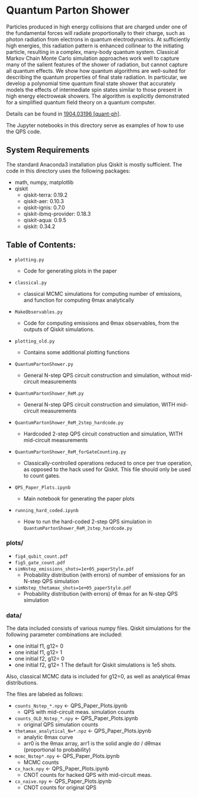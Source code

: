 # Quantum Parton Shower

Particles produced in high energy collisions that are charged under one of the fundamental forces will radiate proportionally to their charge, such as photon radiation from electrons in quantum electrodynamics. At sufficiently high energies, this radiation pattern is enhanced collinear to the initiating particle, resulting in a complex, many-body quantum system. Classical Markov Chain Monte Carlo simulation approaches work well to capture many of the salient features of the shower of radiation, but cannot capture all quantum effects. We show how quantum algorithms are well-suited for describing the quantum properties of final state radiation. In particular, we develop a polynomial time quantum final state shower that accurately models the effects of intermediate spin states similar to those present in high energy electroweak showers. The algorithm is explicitly demonstrated for a simplified quantum field theory on a quantum computer.

Details can be found in [1904.03196 [quant-ph]](https://arxiv.org/abs/1904.03196). 

The Jupyter notebooks in this directory serve as examples of how to use the QPS code.

## System Requirements
The standard Anaconda3 installation plus Qiskit is mostly sufficient. The code in this directory uses the following packages:
* math, numpy, matplotlib
* qiskit
    * qiskit-terra:         0.19.2
    * qiskit-aer:           0.10.3
    * qiskit-ignis:         0.7.0
    * qiskit-ibmq-provider: 0.18.3
    * qiskit-aqua:          0.9.5
    * qiskit:               0.34.2

## Table of Contents:
* `plotting.py`
    * Code for generating plots in the paper
* `classical.py`
    * classical MCMC simulations for computing number of emissions, and function for computing θmax analytically
* `MakeObservables.py`
    * Code for computing emissions and θmax observables, from the outputs of Qiskit simulations.
* `plotting_old.py`
    * Contains some additional plotting functions
* `QuantumPartonShower.py`
    * General N-step QPS circuit construction and simulation, without mid-circuit measurements
* `QuantumPartonShower_ReM.py`
    * General N-step QPS circuit construction and simulation, WITH mid-circuit measurements
* `QuantumPartonShower_ReM_2step_hardcode.py`
    * Hardcoded 2-step QPS circuit construction and simulation, WITH mid-circuit measurements
* `QuantumPartonShower_ReM_forGateCounting.py`
    * Classically-controlled operations reduced to once per true operation, as opposed to the hack used for Qiskit. This file should only be used to count gates.

* `QPS_Paper_Plots.ipynb`  
    * Main notebook for generating the paper plots
* `running_hard_coded.ipynb`
    * How to run the hard-coded 2-step QPS simulation in `QuantumPartonShower_ReM_2step_hardcode.py`

### plots/
* `fig4_qubit_count.pdf`
* `fig5_gate_count.pdf`
* `simNstep_emissions_shots=1e+05_paperStyle.pdf`
    * Probability distribution (with errors) of number of emissions for an N-step QPS simulation
* `simNstep_thetamax_shots=1e+05_paperStyle.pdf`
    * Probability distribution (with errors) of θmax for an N-step QPS simulation

### data/
The data included consists of various numpy files. Qiskit simulations for the following parameter combinations are included:
* one initial f1, g12= 0
* one initial f1, g12= 1
* one initial f2, g12= 0
* one initial f2, g12= 1
The default for Qiskit simulations is 1e5 shots. 

Also, classical MCMC data is included for g12=0, as well as analytical θmax distributions.

The files are labeled as follows:
* `counts_Nstep_*.npy`           &larr;  QPS_Paper_Plots.ipynb
    * QPS with mid-circuit meas. simulation counts
* `counts_OLD_Nstep_*.npy`       &larr;  QPS_Paper_Plots.ipynb
    * original QPS simulation counts
* `thetamax_analytical_N=*.npz`  &larr;  QPS_Paper_Plots.ipynb
    * analytic θmax curve                               
    * arr0 is the θmax array, arr1 is the solid angle dσ / dθmax (proportional to probability)
* `mcmc_Nstep*.npy`              &larr;  QPS_Paper_Plots.ipynb           
    * MCMC counts
* `cx_hack.npy`                  &larr;  QPS_Paper_Plots.ipynb
    * CNOT counts for hacked QPS with mid-circuit meas.
* `cx_naive.npy`                 &larr;  QPS_Paper_Plots.ipynb
    * CNOT counts for original QPS